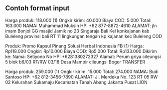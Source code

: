 Contoh format input
-------------------
Harga produk: 118.000 (1)
Ongkir kirim: 40.000
Biaya COD: 5.000
Total: 163.000
NAMA: Muhammad Muksin
HP: +62 877-8872-4610
ALAMAT: jln imam Bonjol GG masjid Jamik no 23 Singaraja Bali Kel kpnkajanan kab Buleleng provinsi bali RT 11 lingkungan tengah kp kajanan kec Buleleng
COD

Produk: Promo Kapsul Pinang Solusi Herbal Indonesia FB (1)
Harga: Rp118.000
Ongkir: Rp10.000
Biaya COD: Rp5.000
Total: Rp133.000
Dikirim ke:
Nama: Setiyono
No HP: +6281380272327
Alamat: Perum griya cileungsi 5 blok b6/03 RT/RW 03/18 Desa Mampir cileungsi Bogor
TRANSFER

Harga produk: 259.000 (1)
Ongkir kirim: 15.000
Total: 274.000
NAMA: Budi Santoso
HP: +62 812-3456-7890
ALAMAT: Jl. Merdeka No. 123 RT 05 RW 02 Kelurahan Sukamaju Kecamatan Tanah Abang Jakarta Pusat
LION
